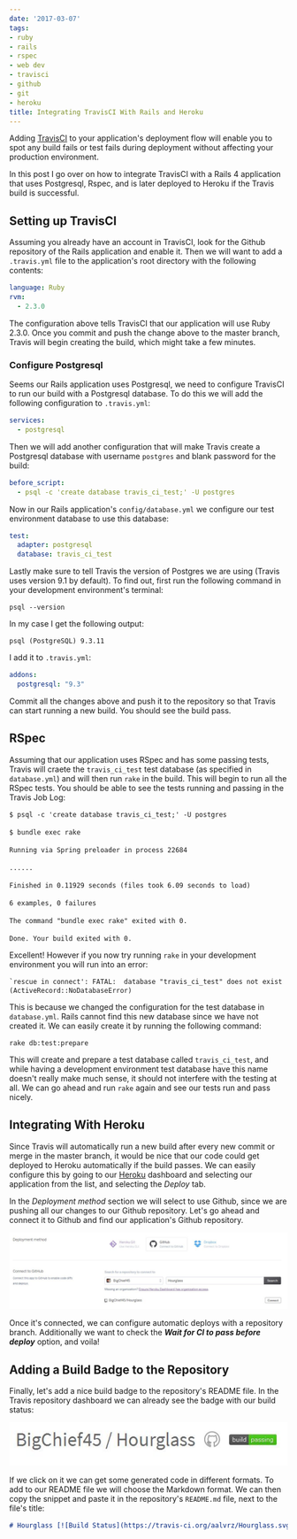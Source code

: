 ```yaml
---
date: '2017-03-07'
tags:
- ruby
- rails
- rspec
- web dev
- travisci
- github
- git
- heroku
title: Integrating TravisCI With Rails and Heroku
---
```


Adding [TravisCI](https://travis-ci.org/) to your application's deployment flow will enable you to spot any build fails or test fails during deployment without affecting your production environment.

In this post I go over on how to integrate TravisCI with a Rails 4 application that uses Postgresql, Rspec, and is later deployed to Heroku if the Travis build is successful.

## Setting up TravisCI

Assuming you already have an account in TravisCI, look for the Github repository of the Rails application and enable it. Then we will want to add a `.travis.yml` file to the application's root directory with the following contents:

```yaml
language: Ruby
rvm:
  - 2.3.0
```

The configuration above tells TravisCI that our application will use Ruby 2.3.0. Once you commit and push the change above to the master branch, Travis will begin creating the build, which might take a few minutes.

### Configure Postgresql

Seems our Rails application uses Postgresql, we need to configure TravisCI to run our build with a Postgresql database. To do this we will add the following configuration to `.travis.yml`:

```yaml
services:
  - postgresql
```

Then we will add another configuration that will make Travis create a Postgresql database with username `postgres` and blank password for the build:

```yaml
before_script:
  - psql -c 'create database travis_ci_test;' -U postgres
```

<!--more-->

Now in our Rails application's `config/database.yml` we configure our test environment database to use this database:

```yaml
test:
  adapter: postgresql
  database: travis_ci_test
```

Lastly make sure to tell Travis the version of Postgres we are using (Travis uses version 9.1 by default). To find out, first run the following command in your development environment's terminal:

```
psql --version
```

In my case I get the following output:

```
psql (PostgreSQL) 9.3.11
```

I add it to `.travis.yml`:

```yaml
addons:
  postgresql: "9.3"
```

Commit all the changes above and push it to the repository so that Travis can start running a new build. You should see the build pass.

## RSpec

Assuming that our application uses RSpec and has some passing tests, Travis will craete the `travis_ci_test` test database (as specified in `database.yml`) and will then run `rake` in the build. This will begin to run all the RSpec tests. You should be able to see the tests running and passing in the Travis Job Log:

```
$ psql -c 'create database travis_ci_test;' -U postgres

$ bundle exec rake

Running via Spring preloader in process 22684

......

Finished in 0.11929 seconds (files took 6.09 seconds to load)

6 examples, 0 failures

The command "bundle exec rake" exited with 0.

Done. Your build exited with 0.
```

Excellent! However if you now try running `rake` in your development environment you will run into an error:

```
`rescue in connect': FATAL:  database "travis_ci_test" does not exist (ActiveRecord::NoDatabaseError)
```

This is because we changed the configuration for the test database in `database.yml`. Rails cannot find this new database since we have not created it. We can easily create it by running the following command:

```
rake db:test:prepare
```

This will create and prepare a test database called `travis_ci_test`, and while having a development environment test database have this name doesn't really make much sense, it should not interfere with the testing at all. We can go ahead and run `rake` again and see our tests run and pass nicely.

## Integrating With Heroku

Since Travis will automatically run a new build after every new commit or merge in the master branch, it would be nice that our code could get deployed to Heroku automatically if the build passes. We can easily configure this by going to our [Heroku](www.heroku.com) dashboard and selecting our application from the list, and selecting the *Deploy* tab.

In the *Deployment method* section we will select to use Github, since we are pushing all our changes to our Github repository. Let's go ahead and connect it to Github and find our application's Github repository.

![Connect Github to Heroku](/posts/integrating-travisci-with-rails-and-heroku/heroku_github.jpg)

Once it's connected, we can configure automatic deploys with a repository branch. Additionally we want to check the **_Wait for CI to pass before deploy_** option, and voila!

## Adding a Build Badge to the Repository

Finally, let's add a nice build badge to the repository's README file. In the Travis repository dashboard we can already see the badge with our build status:

![Build status](/posts/integrating-travisci-with-rails-and-heroku/build_status.jpg)

If we click on it we can get some generated code in different formats. To add to our README file we will choose the Markdown format. We can then copy the snippet and paste it in the repository's `README.md` file, next to the file's title:

```markdown
# Hourglass [![Build Status](https://travis-ci.org/aalvrz/Hourglass.svg?branch=master)](https://travis-ci.org/aalvrz/Hourglass)
```